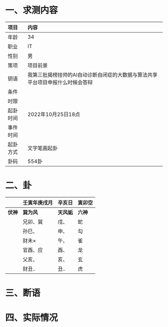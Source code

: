 # 一、求测内容
|项目|内容|
|:-|:-|
|年龄|34|
|职业|IT|
|性别|男|
|策项|项目前景|
|钥语|我第三批揭榜挂帅的AI自动诊断自闭症的大数据与算法共享平台项目申报什么时候会答辩|
|条件||
|时限||
|起卦时间|2022年10月25日18点|
|事件时间||
|起卦方式|文字笔画起卦|
|卦码|554卦|

# 二、卦
||壬寅年庚戌月|辛亥日|寅卯空|
|:-|:-|:-|:-|
|**伏神**|**巽为风**|**天风姤**|**六神**|
||兄卯、巽|戌、|蛇|
||孙巳、|申、|勾|
||财未×|午、|雀|
||官酉、应|酉、|龙|
||父亥、|亥、|玄|
||财丑..|丑..|虎|


# 三、断语

# 四、实际情况